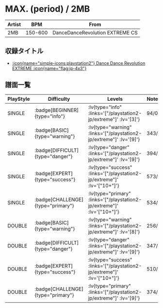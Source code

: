 # MAX. (period) / 2MB

|Artist|BPM|From|
|------|---|----|
|2MB|150-600|DanceDanceRevolution EXTREME CS|

## 収録タイトル

- [ :icon{name="simple-icons:playstation2"} Dance Dance Revolution EXTREME :icon{name="flag:jp-4x3"} ](/playstation2-jp/extreme)

## 譜面一覧

|PlayStyle|Difficulty|Levels|Notes|Movie|
|---------|----------|------|-----|-----|
|SINGLE| :badge[BEGINNER]{type="info"} | :lv{type="info" :links='["/playstation2-jp/extreme"]' :lv='[3]'} |94/0||
|SINGLE| :badge[BASIC]{type="warning"} | :lv{type="warning" :links='["/playstation2-jp/extreme"]' :lv='[9]'} |343/5||
|SINGLE| :badge[DIFFICULT]{type="danger"} | :lv{type="danger" :links='["/playstation2-jp/extreme"]' :lv='[9]'} |394/3||
|SINGLE| :badge[EXPERT]{type="success"} | :lv{type="success" :links='["/playstation2-jp/extreme"]' :lv='["10+"]'} |573/3||
|SINGLE| :badge[CHALLENGE]{type="primary"} | :lv{type="primary" :links='["/playstation2-jp/extreme"]' :lv='["10+"]'} |534/4||
|DOUBLE| :badge[BASIC]{type="warning"} | :lv{type="warning" :links='["/playstation2-jp/extreme"]' :lv='[8]'} |256/3||
|DOUBLE| :badge[DIFFICULT]{type="danger"} | :lv{type="danger" :links='["/playstation2-jp/extreme"]' :lv='[9]'} |347/3||
|DOUBLE| :badge[EXPERT]{type="success"} | :lv{type="success" :links='["/playstation2-jp/extreme"]' :lv='["10+"]'} |510/3||
|DOUBLE| :badge[CHALLENGE]{type="primary"} | :lv{type="primary" :links='["/playstation2-jp/extreme"]' :lv='[9]'} |374/3||

